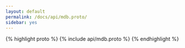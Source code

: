```yaml
---
layout: default
permalink: /docs/api/mdb.proto/
sidebar: yes
---
```


{% highlight proto %}
{% include api/mdb.proto %}
{% endhighlight %}

